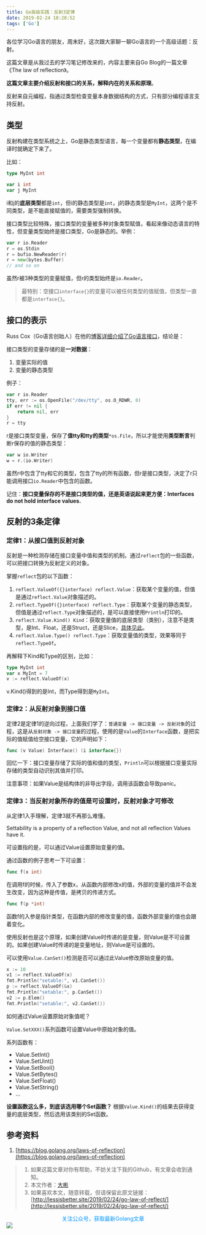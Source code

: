 ```yaml
---
title: Go高级实践：反射3定律
date: 2019-02-24 18:28:52
tags: ['Go']
---
```




各位学习Go语言的朋友，周末好，这次跟大家聊一聊Go语言的一个高级话题：反射。

这篇文章是从我过去的学习笔记修改来的，内容主要来自Go Blog的一篇文章《The law of reflection》。

**这篇文章主要介绍反射和接口的关系，解释内在的关系和原理**。

反射来自元编程，指通过类型检查变量本身数据结构的方式，只有部分编程语言支持反射。

## 类型
反射构建在类型系统之上，Go是静态类型语言，每一个变量都有**静态类型**，在编译时就确定下来了。

比如：
```go
type MyInt int

var i int
var j MyInt
```

i和j的**底层类型**都是`int`，但i的静态类型是`int`，j的静态类型是`MyInt`，这两个是不同类型，是不能直接赋值的，需要类型强制转换。

接口类型比较特殊，接口类型的变量被多种对象类型赋值，看起来像动态语言的特性，但变量类型始终是接口类型，Go是静态的。举例：

```go
var r io.Reader
r = os.Stdin
r = bufio.NewReader(r)
r = new(bytes.Buffer)
// and so on
```

虽然r被3种类型的变量赋值，但r的类型始终是`io.Reader`。

> 最特别：空接口`interface{}`的变量可以被任何类型的值赋值，但类型一直都是`interface{}`。

## 接口的表示

Russ Cox（Go语言创始人）在他的[博客详细介绍了Go语言接口](https://research.swtch.com/2009/12/go-data-structures-interfaces.html)，结论是：

接口类型的变量存储的是**一对数据**：
1. 变量实际的值
2. 变量的静态类型

例子：
```go
var r io.Reader
tty, err := os.OpenFile("/dev/tty", os.O_RDWR, 0)
if err != nil {
    return nil, err
}
r = tty
```

r是接口类型变量，保存了**值tty和tty的类型**`*os.File`，所以才能使用**类型断言**判断r保存的值的静态类型：
```go
var w io.Writer
w = r.(io.Writer)
```

虽然r中包含了tty和它的类型，包含了tty的所有函数，但r是接口类型，决定了r只能调用接口`io.Reader`中包含的函数。

记住：**接口变量保存的不是接口类型的值，还是英语说起来更方便：Interfaces do not hold interface values.**


## 反射的3条定律

### 定律1：从接口值到反射对象

反射是一种检测存储在接口变量中值和类型的机制。通过`reflect`包的一些函数，可以把接口转换为反射定义的对象。

掌握`reflect`包的以下函数：
1. `reflect.ValueOf({}interface) reflect.Value`：获取某个变量的值，但值是通过`reflect.Value`对象描述的。
1. `reflect.TypeOf({}interface) reflect.Type`：获取某个变量的静态类型，但值是通过`reflect.Type`对象描述的，是可以直接使用`Println`打印的。
1. `reflect.Value.Kind() Kind`：获取变量值的底层类型（类别），注意不是类型，是Int、Float，还是Struct，还是Slice，[具体见此](https://golang.org/src/reflect/type.go?s=8302:8316#L217)。
1. `reflect.Value.Type() reflect.Type`：获取变量值的类型，效果等同于`reflect.TypeOf`。

再解释下Kind和Type的区别，比如：
```go
type MyInt int
var x MyInt = 7
v := reflect.ValueOf(x)
```

v.Kind()得到的是Int，而Type得到是`MyInt`。


### 定律2：从反射对象到接口值

定律2是定律1的逆向过程，上面我们学了：`普通变量 -> 接口变量 -> 反射对象`的过程，这是从`反射对象 -> 接口变量`的过程，使用的是`Value`的`Interface`函数，是把实际的值赋值给空接口变量，它的声明如下：
```go
func (v Value) Interface() (i interface{})
```

回忆一下：接口变量存储了实际的值和值的类型，`Println`可以根据接口变量实际存储的类型自动识别其值并打印。

注意事项：如果Value是结构体的非导出字段，调用该函数会导致panic。

### 定律3：当反射对象所存的值是可设置时，反射对象才可修改

从定律1入手理解，定律3就不再那么难懂。

Settability is a property of a reflection Value, and not all reflection Values have it.

可设置指的是，可以通过Value设置原始变量的值。

通过函数的例子思考一下可设置：
```go
func f(x int)
```
在调用f的时候，传入了参数x，从函数内部修改x的值，外部的变量的值并不会发生改变，因为这种是传值，是拷贝的传递方式。

```go
func f(p *int)
```
函数f的入参是指针类型，在函数内部的修改变量的值，函数外部变量的值也会跟着变化。

使用反射也是这个原理，如果创建Value时传递的是变量，则Value是不可设置的。如果创建Value时传递的是变量地址，则Value是可设置的。

可以使用`Value.CanSet()`检测是否可以通过此Value修改原始变量的值。

```go
x := 10
v1 := reflect.ValueOf(x)
fmt.Println("setable:", v1.CanSet())
p := reflect.ValueOf(&x)
fmt.Println("setable:", p.CanSet())
v2 := p.Elem()
fmt.Println("setable:", v2.CanSet())
```

如何通过Value设置原始对象值呢？

`Value.SetXXX()`系列函数可设置Value中原始对象的值。

系列函数有：
- Value.SetInt()
- Value.SetUint()
- Value.SetBool()
- Value.SetBytes()
- Value.SetFloat()
- Value.SetString()
- ...

**设置函数这么多，到底该选用哪个Set函数？**
根据`Value.Kind()`的结果去获得变量的底层类型，然后选用该类别的Set函数。


## 参考资料
1. [https://blog.golang.org/laws-of-reflection](https://blog.golang.org/laws-of-reflection)


> 1. 如果这篇文章对你有帮助，不妨关注下我的Github，有文章会收到通知。
> 2. 本文作者：[大彬](http://lessisbetter.site/about/)
> 3. 如果喜欢本文，随意转载，但请保留此原文链接：[http://lessisbetter.site/2019/02/24/go-law-of-reflect/](http://lessisbetter.site/2019/02/24/go-law-of-reflect/)


<div style="color:#0096FF; text-align:center">关注公众号，获取最新Golang文章</div>
<img src="https://lessisbetter.site/images/2019-01-article_qrcode.jpg" style="border:0"  align=center />